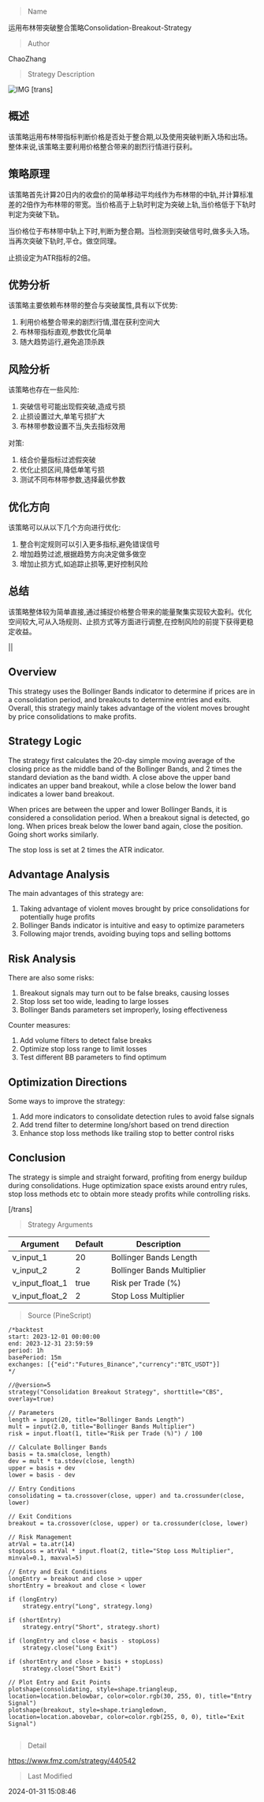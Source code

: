 
> Name

运用布林带突破整合策略Consolidation-Breakout-Strategy

> Author

ChaoZhang

> Strategy Description

![IMG](https://www.fmz.com/upload/asset/15edec9f1c0cf8da958.png)
[trans]

## 概述

该策略运用布林带指标判断价格是否处于整合期,以及使用突破判断入场和出场。整体来说,该策略主要利用价格整合带来的剧烈行情进行获利。

## 策略原理

该策略首先计算20日内的收盘价的简单移动平均线作为布林带的中轨,并计算标准差的2倍作为布林带的带宽。当价格高于上轨时判定为突破上轨,当价格低于下轨时判定为突破下轨。

当价格位于布林带中轨上下时,判断为整合期。当检测到突破信号时,做多头入场。当再次突破下轨时,平仓。做空同理。

止损设定为ATR指标的2倍。

## 优势分析

该策略主要依赖布林带的整合与突破属性,具有以下优势:

1. 利用价格整合带来的剧烈行情,潜在获利空间大
2. 布林带指标直观,参数优化简单
3. 随大趋势运行,避免追顶杀跌

## 风险分析

该策略也存在一些风险:

1. 突破信号可能出现假突破,造成亏损
2. 止损设置过大,单笔亏损扩大
3. 布林带参数设置不当,失去指标效用

对策:

1. 结合价量指标过滤假突破
2. 优化止损区间,降低单笔亏损
3. 测试不同布林带参数,选择最优参数

## 优化方向  

该策略可以从以下几个方向进行优化:

1. 整合判定规则可以引入更多指标,避免错误信号
2. 增加趋势过滤,根据趋势方向决定做多做空
3. 增加止损方式,如追踪止损等,更好控制风险

## 总结

该策略整体较为简单直接,通过捕捉价格整合带来的能量聚集实现较大盈利。优化空间较大,可从入场规则、止损方式等方面进行调整,在控制风险的前提下获得更稳定收益。

||

## Overview  

This strategy uses the Bollinger Bands indicator to determine if prices are in a consolidation period, and breakouts to determine entries and exits. Overall, this strategy mainly takes advantage of the violent moves brought by price consolidations to make profits.  

## Strategy Logic  

The strategy first calculates the 20-day simple moving average of the closing price as the middle band of the Bollinger Bands, and 2 times the standard deviation as the band width. A close above the upper band indicates an upper band breakout, while a close below the lower band indicates a lower band breakout.  

When prices are between the upper and lower Bollinger Bands, it is considered a consolidation period. When a breakout signal is detected, go long. When prices break below the lower band again, close the position. Going short works similarly.  

The stop loss is set at 2 times the ATR indicator.

## Advantage Analysis

The main advantages of this strategy are:

1. Taking advantage of violent moves brought by price consolidations for potentially huge profits  
2. Bollinger Bands indicator is intuitive and easy to optimize parameters
3. Following major trends, avoiding buying tops and selling bottoms

## Risk Analysis  

There are also some risks:

1. Breakout signals may turn out to be false breaks, causing losses
2. Stop loss set too wide, leading to large losses
3. Bollinger Bands parameters set improperly, losing effectiveness

Counter measures:

1. Add volume filters to detect false breaks 
2. Optimize stop loss range to limit losses  
3. Test different BB parameters to find optimum  

## Optimization Directions

Some ways to improve the strategy:

1. Add more indicators to consolidate detection rules to avoid false signals
2. Add trend filter to determine long/short based on trend direction 
3. Enhance stop loss methods like trailing stop to better control risks

## Conclusion  

The strategy is simple and straight forward, profiting from energy buildup during consolidations. Huge optimization space exists around entry rules, stop loss methods etc to obtain more steady profits while controlling risks.

[/trans]

> Strategy Arguments



|Argument|Default|Description|
|----|----|----|
|v_input_1|20|Bollinger Bands Length|
|v_input_2|2|Bollinger Bands Multiplier|
|v_input_float_1|true|Risk per Trade (%)|
|v_input_float_2|2|Stop Loss Multiplier|


> Source (PineScript)

``` pinescript
/*backtest
start: 2023-12-01 00:00:00
end: 2023-12-31 23:59:59
period: 1h
basePeriod: 15m
exchanges: [{"eid":"Futures_Binance","currency":"BTC_USDT"}]
*/

//@version=5
strategy("Consolidation Breakout Strategy", shorttitle="CBS", overlay=true)

// Parameters
length = input(20, title="Bollinger Bands Length")
mult = input(2.0, title="Bollinger Bands Multiplier")
risk = input.float(1, title="Risk per Trade (%)") / 100

// Calculate Bollinger Bands
basis = ta.sma(close, length)
dev = mult * ta.stdev(close, length)
upper = basis + dev
lower = basis - dev

// Entry Conditions
consolidating = ta.crossover(close, upper) and ta.crossunder(close, lower)

// Exit Conditions
breakout = ta.crossover(close, upper) or ta.crossunder(close, lower)

// Risk Management
atrVal = ta.atr(14)
stopLoss = atrVal * input.float(2, title="Stop Loss Multiplier", minval=0.1, maxval=5)

// Entry and Exit Conditions
longEntry = breakout and close > upper
shortEntry = breakout and close < lower

if (longEntry)
    strategy.entry("Long", strategy.long)

if (shortEntry)
    strategy.entry("Short", strategy.short)

if (longEntry and close < basis - stopLoss)
    strategy.close("Long Exit")

if (shortEntry and close > basis + stopLoss)
    strategy.close("Short Exit")

// Plot Entry and Exit Points
plotshape(consolidating, style=shape.triangleup, location=location.belowbar, color=color.rgb(30, 255, 0), title="Entry Signal")
plotshape(breakout, style=shape.triangledown, location=location.abovebar, color=color.rgb(255, 0, 0), title="Exit Signal")


```

> Detail

https://www.fmz.com/strategy/440542

> Last Modified

2024-01-31 15:08:46
